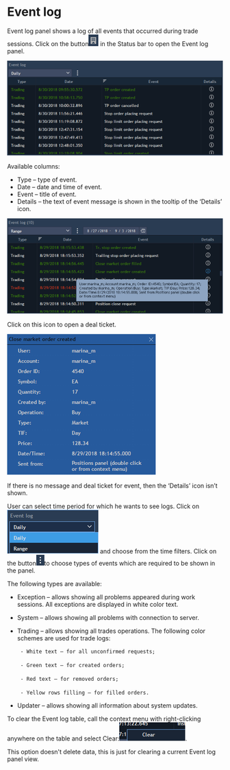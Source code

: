 # Event log

Event log panel shows a log of all events that occurred during trade sessions. Click on the button![](../../.gitbook/assets/1%20%2823%29.png)
in the Status bar to open the Event log panel.

![](../../.gitbook/assets/2%20%2820%29.png)

Available columns:

* Type – type of event.
* Date – date and time of event.
* Event – title of event.
* Details – the text of event message is shown in the tooltip of the ‘Details’ icon.

![](../../.gitbook/assets/3%20%2831%29.png)


Click on this icon to open a deal ticket.

![](../../.gitbook/assets/4%20%288%29.png)


If there is no message and deal ticket for event, then the ‘Details’ icon isn’t shown. 
  
User can select time period for which he wants to see logs. Click on![](../../.gitbook/assets/5%20%287%29.png)
and choose from the time filters. Click on the button![](../../.gitbook/assets/6%20%281%29.png)to choose types of events which are required to be shown in the panel.

The following types are available:

* Exception – allows showing all problems appeared during work sessions. All exceptions are displayed in white color text.
* System – allows showing all problems with connection to server.
* Trading – allows showing all trades operations. The following color schemes are used for trade logs:

       - White text – for all unconfirmed requests;

       - Green text – for created orders;

       - Red text – for removed orders;

       - Yellow rows filling – for filled orders.

* Updater – allows showing all information about system updates.


To clear the Event log table, call the context menu with right-clicking anywhere on the table and select Clear:![](../../.gitbook/assets/7%20%285%29.png).

This option doesn't delete data, this is just for clearing a current Event log panel view.

